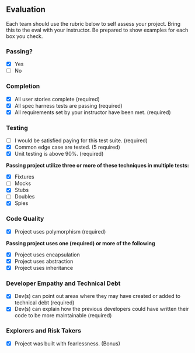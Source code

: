 ## Evaluation

Each team should use the rubric below to self assess your project. Bring this to the eval with your instructor. Be prepared to show examples for each box you check.

### Passing?

- [x] Yes
- [ ] No

### Completion

- [x] All user stories complete (required)
- [x] All spec harness tests are passing (required)
- [x] All requirements set by your instructor have been met. (required)

### Testing

- [ ] I would be satisfied paying for this test suite. (required)
- [x] Common edge case are tested. (5 required)
- [x] Unit testing is above 90%. (required)

**Passing project utilize three or more of these techniques in multiple tests:**

- [x] Fixtures
- [ ] Mocks
- [x] Stubs
- [ ] Doubles
- [x] Spies

### Code Quality

- [x] Project uses polymorphism (required)

**Passing project uses one (required) or more of the following**

- [x] Project uses encapsulation
- [x] Project uses abstraction
- [x] Project uses inheritance

### Developer Empathy and Technical Debt

- [x] Dev(s) can point out areas where they may have created or added to technical debt (required)
- [x] Dev(s) can explain how the previous developers could have written their code to be more maintainable (required)

### Explorers and Risk Takers

- [x] Project was built with fearlessness. (Bonus)
